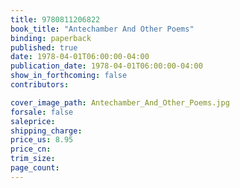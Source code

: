 ```yaml
---
title: 9780811206822
book_title: "Antechamber And Other Poems"
binding: paperback
published: true
date: 1978-04-01T06:00:00-04:00
publication_date: 1978-04-01T06:00:00-04:00
show_in_forthcoming: false
contributors:

cover_image_path: Antechamber_And_Other_Poems.jpg
forsale: false
saleprice:
shipping_charge:
price_us: 8.95
price_cn:
trim_size:
page_count:
---
```


